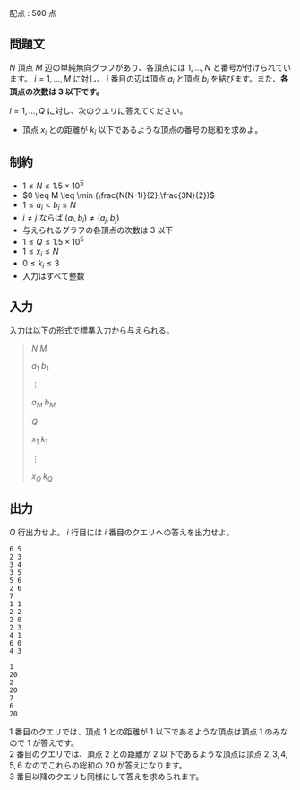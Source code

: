 配点 : $500$ 点

## 問題文

$N$ 頂点 $M$ 辺の単純無向グラフがあり、各頂点には $1,\ldots,N$ と番号が付けられています。 $i=1,\ldots,M$ に対し、 $i$ 番目の辺は頂点 $a_i$ と頂点 $b_i$ を結びます。また、**各頂点の次数は $3$ 以下です。**

$i=1,\ldots,Q$ に対し、次のクエリに答えてください。

- 頂点 $x_i$ との距離が $k_i$ 以下であるような頂点の番号の総和を求めよ。

## 制約

- $1 \leq N \leq 1.5 \times 10^5$
- $0 \leq M \leq \min (\frac{N(N-1)}{2},\frac{3N}{2})$
- $1 \leq a_i \lt b_i \leq N$
- $i\neq j$ ならば $(a_i,b_i) \neq (a_j,b_j)$
- 与えられるグラフの各頂点の次数は $3$ 以下
- $1 \leq Q \leq 1.5 \times 10^5$
- $1 \leq x_i \leq N$
- $0 \leq k_i \leq 3$
- 入力はすべて整数

## 入力

入力は以下の形式で標準入力から与えられる。

> $N$ $M$
> 
> $a_1$ $b_1$
> 
> $\vdots$
> 
> $a_M$ $b_M$
> 
> $Q$
> 
> $x_1$ $k_1$
> 
> $\vdots$
> 
> $x_Q$ $k_Q$

## 出力

$Q$ 行出力せよ。 $i$ 行目には $i$ 番目のクエリへの答えを出力せよ。

```input1
6 5
2 3
3 4
3 5
5 6
2 6
7
1 1
2 2
2 0
2 3
4 1
6 0
4 3
```

```output1
1
20
2
20
7
6
20
```

$1$ 番目のクエリでは、頂点 $1$ との距離が $1$ 以下であるような頂点は頂点 $1$ のみなので $1$ が答えです。<br>
$2$ 番目のクエリでは、頂点 $2$ との距離が $2$ 以下であるような頂点は頂点 $2,3,4,5,6$ なのでこれらの総和の $20$ が答えになります。<br>
$3$ 番目以降のクエリも同様にして答えを求められます。